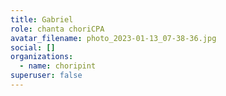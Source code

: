 ```yaml
---
title: Gabriel
role: chanta choriCPA
avatar_filename: photo_2023-01-13_07-38-36.jpg
social: []
organizations:
  - name: choripint
superuser: false
---
```


